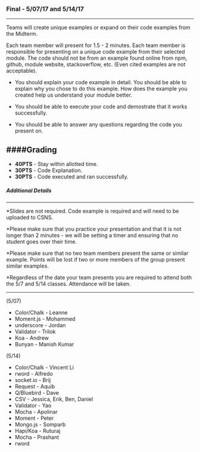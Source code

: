 ### Final - 5/07/17 and 5/14/17 <br/>
---

Teams will create unique examples or expand on their code examples from the Midterm.

Each team member will present for 1.5 - 2 minutes.  Each team member is responsible for presenting on a unique code example from their selected module.  The code should not be from an example found online from npm, github, module website, stackoverflow, etc.  (Even cited examples are not acceptable).

 - You should explain your code example in detail.  You should be able to explain why you chose to do this example.  How does the example you created help us understand your module better.

 - You should be able to execute your code and demostrate that it works successfully.

 - You should be able to answer any questions regarding the code you present on.

####Grading
---
- **40PTS** - Stay within allotted time.
- **30PTS** - Code Explanation.
- **30PTS** - Code executed and ran successfully.

##### Additional Details
---
*Slides are not required.  Code example is required and will need to be uploaded to CSNS.

*Please make sure that you practice your presentation and that it is not longer than 2 minutes - we will be setting a timer and ensuring that no student goes over their time.

*Please make sure that no two team members present the same or similar example. Points will be lost if two or more members of the group present similar examples.

*Regardless of the date your team presents you are required to attend both the 5/7 and 5/14 classes. Attendance will be taken.

---
(5/07)
- Color/Chalk - Leanne
- Moment.js - Mohammed
- underscore - Jordan
- Validator - Trilok
- Koa - Andrew
- Bunyan - Manish Kumar


(5/14)
- Color/Chalk - Vincent Li
- rword - Alfredo
- socket.io - Brij
- Request - Aquib
- Q/Bluebird - Dave
- CSV - Jessica, Erik, Ben, Daniel
- Validator - Yao
- Mocha - Apolinar
- Moment - Peter
- Mongo.js - Somparb
- Hapi/Koa - Ruturaj
- Mocha - Prashant
- rword






